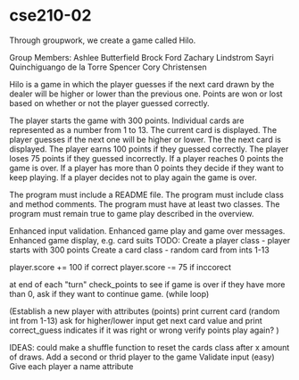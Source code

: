 # cse210-02
Through groupwork, we create a game called Hilo.

Group Members:
Ashlee Butterfield
Brock Ford
Zachary Lindstrom
Sayri Quinchiguango de la Torre
Spencer Cory Christensen

Hilo is a game in which the player guesses if the next card drawn by the dealer will be higher or lower than the previous one. Points are won or lost based on whether or not the player guessed correctly.

The player starts the game with 300 points.
Individual cards are represented as a number from 1 to 13.
The current card is displayed.
The player guesses if the next one will be higher or lower.
The the next card is displayed.
The player earns 100 points if they guessed correctly.
The player loses 75 points if they guessed incorrectly.
If a player reaches 0 points the game is over.
If a player has more than 0 points they decide if they want to keep playing.
If a player decides not to play again the game is over.


The program must include a README file.
The program must include class and method comments.
The program must have at least two classes.
The program must remain true to game play described in the overview.

Enhanced input validation.
Enhanced game play and game over messages.
Enhanced game display, e.g. card suits
TODO:
Create a player class
    - player starts with 300 points
Create a card class
    - random card from ints 1-13




player.score += 100 if correct
player.score -= 75 if inccorect

at end of each "turn" check_points to see if game is over
if they have more than 0, ask if they want to continue game. (while loop)




(Establish a new player with attributes (points)
print current card (random int from 1-13)
 ask for higher/lower input
 get next card value and print
 correct_guess indicates if it was right or wrong
 verify points
 play again? )




 IDEAS:
 could make a shuffle function to reset the cards class after x amount of draws.
 Add a second or thrid player to the game
 Validate input (easy)
 Give each player a name attribute
 
